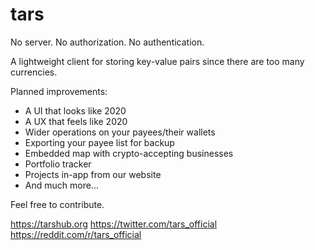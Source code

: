 # tars

No server.
No authorization.
No authentication.

A lightweight client for storing key-value pairs since there are too many currencies.

Planned improvements:
- A UI that looks like 2020
- A UX that feels like 2020
- Wider operations on your payees/their wallets
- Exporting your payee list for backup
- Embedded map with crypto-accepting businesses
- Portfolio tracker
- Projects in-app from our website
- And much more...

Feel free to contribute.

https://tarshub.org
https://twitter.com/tars_official
https://reddit.com/r/tars_official

